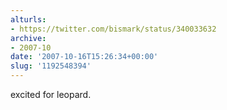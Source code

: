 ```yaml
---
alturls:
- https://twitter.com/bismark/status/340033632
archive:
- 2007-10
date: '2007-10-16T15:26:34+00:00'
slug: '1192548394'
---
```


excited for leopard.

